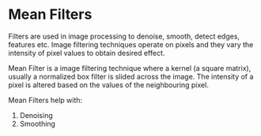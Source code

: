 # Mean Filters

Filters are used in image processing to denoise, smooth, detect edges, features etc. Image filtering techniques operate
on pixels and they vary the intensity of pixel values to obtain desired effect. 

Mean Filter is a image filtering technique where a kernel (a square matrix), usually a normalized box filter is slided across
the image. The intensity of a pixel is altered based on the values of the neighbouring pixel.

Mean Filters help with:
1. Denoising
2. Smoothing
